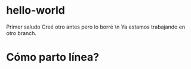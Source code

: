 # hello-world
Primer saludo
Creé otro antes pero lo borré
\n Ya estamos trabajando en otro branch.
# Cómo parto línea?

